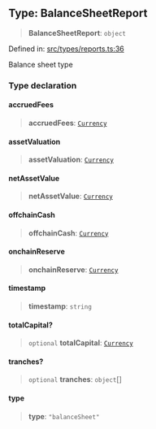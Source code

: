 
## Type: BalanceSheetReport

> **BalanceSheetReport**: `object`

Defined in: [src/types/reports.ts:36](https://github.com/centrifuge/centrifuge-sdk/blob/e8ba8663632aeb3b16074665a356e75ab51e8c4b/src/types/reports.ts#L36)

Balance sheet type

### Type declaration

#### accruedFees

> **accruedFees**: [`Currency`](#class-currency)

#### assetValuation

> **assetValuation**: [`Currency`](#class-currency)

#### netAssetValue

> **netAssetValue**: [`Currency`](#class-currency)

#### offchainCash

> **offchainCash**: [`Currency`](#class-currency)

#### onchainReserve

> **onchainReserve**: [`Currency`](#class-currency)

#### timestamp

> **timestamp**: `string`

#### totalCapital?

> `optional` **totalCapital**: [`Currency`](#class-currency)

#### tranches?

> `optional` **tranches**: `object`[]

#### type

> **type**: `"balanceSheet"`
